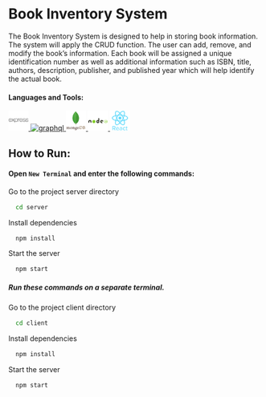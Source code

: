 # Book Inventory System

The Book Inventory System is designed to help in storing book information. The system will apply the CRUD function. The user can add, remove, and modify the book’s information. Each book will be assigned a unique identification number as well as additional information such as ISBN, title, authors, description, publisher, and published year which will help identify the actual book.

<h4 align="left">Languages and Tools:</h4>
<p align="left"> <a href="https://expressjs.com" target="_blank" rel="noreferrer"> <img src="https://raw.githubusercontent.com/devicons/devicon/master/icons/express/express-original-wordmark.svg" alt="express" width="40" height="40"/> </a> <a href="https://graphql.org" target="_blank" rel="noreferrer"> <img src="https://www.vectorlogo.zone/logos/graphql/graphql-icon.svg" alt="graphql" width="40" height="40"/> </a> <a href="https://www.mongodb.com/" target="_blank" rel="noreferrer"> <img src="https://raw.githubusercontent.com/devicons/devicon/master/icons/mongodb/mongodb-original-wordmark.svg" alt="mongodb" width="40" height="40"/> </a> <a href="https://nodejs.org" target="_blank" rel="noreferrer"> <img src="https://raw.githubusercontent.com/devicons/devicon/master/icons/nodejs/nodejs-original-wordmark.svg" alt="nodejs" width="40" height="40"/> </a> <a href="https://reactjs.org/" target="_blank" rel="noreferrer"> <img src="https://raw.githubusercontent.com/devicons/devicon/master/icons/react/react-original-wordmark.svg" alt="react" width="40" height="40"/> </a> </p>




## How to Run:

#### Open  `New Terminal` and enter the following commands:


Go to the project server directory

```bash
  cd server
```

Install dependencies

```bash
  npm install
```

Start the server

```bash
  npm start
```


##### Run these commands on a separate terminal.

Go to the project client directory

```bash
  cd client
```

Install dependencies

```bash
  npm install
```

Start the server

```bash
  npm start
```